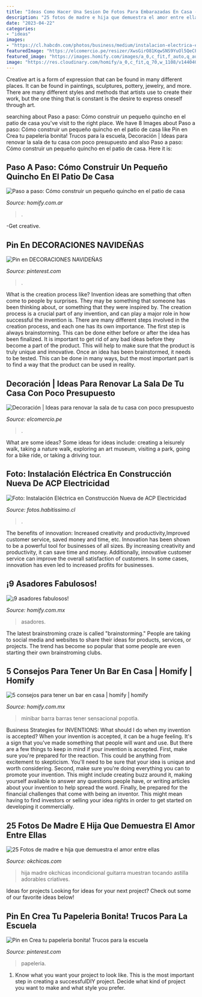 ```yaml
---
title: "Ideas Como Hacer Una Sesion De Fotos Para Embarazadas En Casa - 25 Fotos De Madre E Hija Que Demuestra El Amor Entre Ellas"
description: "25 fotos de madre e hija que demuestra el amor entre ellas"
date: "2023-04-22"
categories:
- "ideas"
images:
- "https://cl.habcdn.com/photos/business/medium/instalacion-electrica-en-construccion-nueva_32343.jpg"
featuredImage: "https://elcomercio.pe/resizer/XwsGirO81KqwSNS9YuOl5QeCFx0=/980x528/smart/filters:format(jpeg):quality(75)/arc-anglerfish-arc2-prod-elcomercio.s3.amazonaws.com/public/EBSGWP2IEBFB3DUMAOTL64HK7U.jpg"
featured_image: "https://images.homify.com/images/a_0,c_fit,f_auto,q_auto,w_554/v1437739679/p/photo/image/113661/002_Popotla/fotos-de-de-estilo-de.jpg"
image: "https://res.cloudinary.com/homify/a_0,c_fit,q_70,w_1108/v1440404119/p/photo/image/613806/___________-700.jpg"
---
```



Creative art is a form of expression that can be found in many different places. It can be found in paintings, sculptures, pottery, jewelry, and more. There are many different styles and methods that artists use to create their work, but the one thing that is constant is the desire to express oneself through art.

	

		
searching about Paso a paso: Cómo construir un pequeño quincho en el patio de casa you've visit to the right place. We have 8 Images about Paso a paso: Cómo construir un pequeño quincho en el patio de casa like Pin en Crea tu papeleria bonita! Trucos para la escuela, Decoración | Ideas para renovar la sala de tu casa con poco presupuesto and also Paso a paso: Cómo construir un pequeño quincho en el patio de casa. Here it is:
		
    
## Paso A Paso: Cómo Construir Un Pequeño Quincho En El Patio De Casa

<img loading=lazy src="https://images.homify.com/images/a_0,c_fit,f_auto,q_auto,w_1108/v1445955798/p/photo/image/1046837/DSC00963/fotos-de-de-estilo-de.jpg" onerror="this.onerror=null;this.src='https://tse1.mm.bing.net/th?id=OIP.Pdv0jV3Y-hzm-Qq8_e0qcgHaFj&amp;pid=15.1';" alt="Paso a paso: Cómo construir un pequeño quincho en el patio de casa">

_Source: homify.com.ar_

>. 

	

-Get creative.

    
## Pin En DECORACIONES NAVIDEÑAS

<img loading=lazy src="https://i.pinimg.com/originals/90/af/9d/90af9dbe23a7d21f1970030dc37f2da5.jpg" onerror="this.onerror=null;this.src='https://tse2.mm.bing.net/th?id=OIP.aJplsi6IV9jX3J4x2B7mpgHaNK&amp;pid=15.1';" alt="Pin en DECORACIONES NAVIDEÑAS">

_Source: pinterest.com_

>. 

	

What is the creation process like?
Invention ideas are something that often come to people by surprises. They may be something that someone has been thinking about, or something that they were inspired by. The creation process is a crucial part of any invention, and can play a major role in how successful the invention is. There are many different steps involved in the creation process, and each one has its own importance. 
The first step is always brainstorming. This can be done either before or after the idea has been finalized. It is important to get rid of any bad ideas before they become a part of the product. This will help to make sure that the product is truly unique and innovative. Once an idea has been brainstormed, it needs to be tested. This can be done in many ways, but the most important part is to find a way that the product can be used in reality.

    
## Decoración | Ideas Para Renovar La Sala De Tu Casa Con Poco Presupuesto

<img loading=lazy src="https://elcomercio.pe/resizer/XwsGirO81KqwSNS9YuOl5QeCFx0=/980x528/smart/filters:format(jpeg):quality(75)/arc-anglerfish-arc2-prod-elcomercio.s3.amazonaws.com/public/EBSGWP2IEBFB3DUMAOTL64HK7U.jpg" onerror="this.onerror=null;this.src='https://tse4.mm.bing.net/th?id=OIP.qIuV7riC0sP5GjngWO6DowHaD_&amp;pid=15.1';" alt="Decoración | Ideas para renovar la sala de tu casa con poco presupuesto">

_Source: elcomercio.pe_

>. 

	

What are some ideas?
Some ideas for ideas include: creating a leisurely walk, taking a nature walk, exploring an art museum, visiting a park, going for a bike ride, or taking a driving tour.

    
## Foto: Instalación Eléctrica En Construcción Nueva De ACP Electricidad

<img loading=lazy src="https://cl.habcdn.com/photos/business/medium/instalacion-electrica-en-construccion-nueva_32343.jpg" onerror="this.onerror=null;this.src='https://tse3.mm.bing.net/th?id=OIP.-wFex0ZMGbbhF1euJPOwlQHaFi&amp;pid=15.1';" alt="Foto: Instalación Eléctrica en Construcción Nueva de ACP Electricidad">

_Source: fotos.habitissimo.cl_

>. 

	

The benefits of innovation: Increased creativity and productivity,Improved customer service, saved money and time, etc.
Innovation has been shown to be a powerful tool for businesses of all sizes. By increasing creativity and productivity, it can save time and money. Additionally, innovative customer service can improve the overall satisfaction of customers. In some cases, innovation has even led to increased profits for businesses.

    
## ¡9 Asadores Fabulosos!

<img loading=lazy src="https://res.cloudinary.com/homify/a_0,c_fit,q_70,w_1108/v1440404119/p/photo/image/613806/___________-700.jpg" onerror="this.onerror=null;this.src='https://tse4.mm.bing.net/th?id=OIP.idSUyG5X5JL5884G_GndHQHaGr&amp;pid=15.1';" alt="¡9 asadores fabulosos!">

_Source: homify.com.mx_

>asadores. 

	

The latest brainstroming craze is called "brainstorming." People are taking to social media and websites to share their ideas for products, services, or projects. The trend has become so popular that some people are even starting their own brainstroming clubs.

    
## 5 Consejos Para Tener Un Bar En Casa | Homify | Homify

<img loading=lazy src="https://images.homify.com/images/a_0,c_fit,f_auto,q_auto,w_554/v1437739679/p/photo/image/113661/002_Popotla/fotos-de-de-estilo-de.jpg" onerror="this.onerror=null;this.src='https://tse4.mm.bing.net/th?id=OIP.KNU4y_1nnSxnMAv1NpIcWwHaLD&amp;pid=15.1';" alt="5 consejos para tener un bar en casa | homify | homify">

_Source: homify.com.mx_

>minibar barra barras tener sensacional popotla. 

	

Business Strategies for INVENTIONS: What should I do when my invention is accepted?
When your invention is accepted, it can be a huge feeling. It's a sign that you've made something that people will want and use. But there are a few things to keep in mind if your invention is accepted. 
First, make sure you're prepared for the reaction. This could be anything from excitement to skepticism. You'll need to be sure that your idea is unique and worth considering. 
Second, make sure you're doing everything you can to promote your invention. This might include creating buzz around it, making yourself available to answer any questions people have, or writing articles about your invention to help spread the word. 
Finally, be prepared for the financial challenges that come with being an inventor. This might mean having to find investors or selling your idea rights in order to get started on developing it commercially.

    
## 25 Fotos De Madre E Hija Que Demuestra El Amor Entre Ellas

<img loading=lazy src="https://www.okchicas.com/wp-content/uploads/2015/02/Madre-e-hija-1-730x487.jpg" onerror="this.onerror=null;this.src='https://tse3.mm.bing.net/th?id=OIP.HWwkQPI1Xo4uDXbn4Fot-gHaE8&amp;pid=15.1';" alt="25 Fotos de madre e hija que demuestra el amor entre ellas">

_Source: okchicas.com_

>hija madre okchicas incondicional guitarra muestran tocando astilla adorables criatives. 

	

Ideas for projects
Looking for ideas for your next project? Check out some of our favorite ideas below!

    
## Pin En Crea Tu Papeleria Bonita! Trucos Para La Escuela

<img loading=lazy src="https://i.pinimg.com/736x/de/37/a5/de37a50a8e2c9dc47ddeec85e3dd71fc.jpg" onerror="this.onerror=null;this.src='https://tse2.mm.bing.net/th?id=OIP.62jBOgkH7qP4svq8hnI0owHaHa&amp;pid=15.1';" alt="Pin en Crea tu papeleria bonita! Trucos para la escuela">

_Source: pinterest.com_

>papeleria. 

	

1. Know what you want your project to look like. This is the most important step in creating a successfulDIY project. Decide what kind of project you want to make and what style you prefer.

